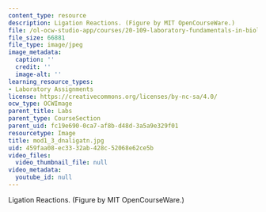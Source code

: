 ```yaml
---
content_type: resource
description: Ligation Reactions. (Figure by MIT OpenCourseWare.)
file: /ol-ocw-studio-app/courses/20-109-laboratory-fundamentals-in-biological-engineering-fall-2007/459faa08ec3332ab428c52068e62ce5b_mod1_3_dnaligatn.jpg
file_size: 66881
file_type: image/jpeg
image_metadata:
  caption: ''
  credit: ''
  image-alt: ''
learning_resource_types:
- Laboratory Assignments
license: https://creativecommons.org/licenses/by-nc-sa/4.0/
ocw_type: OCWImage
parent_title: Labs
parent_type: CourseSection
parent_uid: fc19e690-0ca7-af8b-d48d-3a5a9e329f01
resourcetype: Image
title: mod1_3_dnaligatn.jpg
uid: 459faa08-ec33-32ab-428c-52068e62ce5b
video_files:
  video_thumbnail_file: null
video_metadata:
  youtube_id: null
---
```

Ligation Reactions. (Figure by MIT OpenCourseWare.)